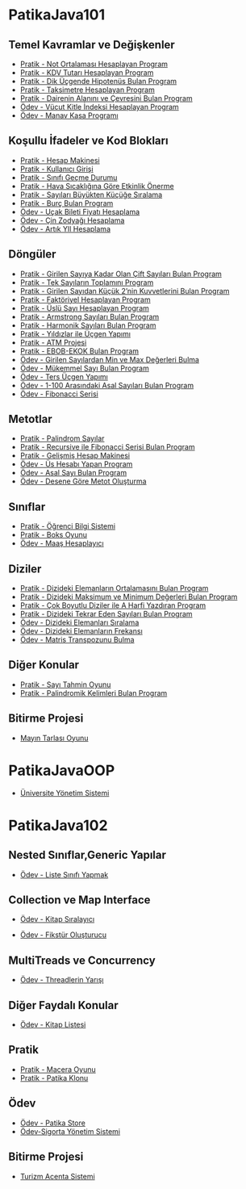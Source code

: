 # PatikaJava101

## Temel Kavramlar ve Değişkenler

- [Pratik - Not Ortalaması Hesaplayan Program](https://github.com/gereniz/PatikaJava/tree/main/src/NotOrtalamasi)
- [Pratik - KDV Tutarı Hesaplayan Program](https://github.com/gereniz/PatikaJava/tree/main/src//KDVTutari)
- [Pratik - Dik Üçgende Hipotenüs Bulan Program](https://github.com/gereniz/PatikaJava/tree/main/src/Ucgen)
- [Pratik - Taksimetre Hesaplayan Program](https://github.com/gereniz/PatikaJava/tree/main/src/Taksimetre)
- [Pratik - Dairenin Alanını ve Çevresini Bulan Program](https://github.com/gereniz/PatikaJava/tree/main/src/Daire)
- [Ödev - Vücut Kitle İndeksi Hesaplayan Program](https://github.com/gereniz/PatikaJava/tree/main/src/VucutKitleIndeksi)
- [Ödev - Manav Kasa Programı](https://github.com/gereniz/PatikaJava/tree/main/src/Manav)

## Koşullu İfadeler ve Kod Blokları

- [Pratik - Hesap Makinesi](https://github.com/gereniz/PatikaJava/tree/main/src/HesapMakinesi)
- [Pratik - Kullanıcı Girişi](https://github.com/gereniz/PatikaJava/tree/main/src/KullaniciGirisi)
- [Pratik - Sınıfı Geçme Durumu](https://github.com/gereniz/PatikaJava/tree/main/src/SinifiGecmeDurumu)
- [Pratik - Hava Sıcaklığına Göre Etkinlik Önerme](https://github.com/gereniz/PatikaJava/tree/main/src/HavaSicakliginaGoreEtkinlik)
- [Pratik - Sayıları Büyükten Küçüğe Sıralama](https://github.com/gereniz/PatikaJava/tree/main/src/SayilariSiralama)
- [Pratik - Burç Bulan Program](https://github.com/gereniz/PatikaJava/tree/main/src/BurcBulma)
- [Ödev - Uçak Bileti Fiyatı Hesaplama](https://github.com/gereniz/PatikaJava/tree/main/src/UcakBileti)
- [Ödev - Çin Zodyağı Hesaplama](https://github.com/gereniz/PatikaJava/tree/main/src/CinZodyagi)
- [Ödev - Artık YIl Hesaplama](https://github.com/gereniz/PatikaJava/tree/main/src/ArtikYil)

## Döngüler

- [Pratik - Girilen Sayıya Kadar Olan Çift Sayıları Bulan Program](https://github.com/gereniz/PatikaJava/tree/main/src/TamBölünmeBulma)
- [Pratik - Tek Sayıların Toplamını Program](https://github.com/gereniz/PatikaJava/tree/main/src/TekSayiGireneKadarSayilarinBölünmeToplami)
- [Pratik - Girilen Sayıdan Küçük 2’nin Kuvvetlerini Bulan Program](https://github.com/gereniz/PatikaJava/tree/main/src/GirilenSayidanKucukKuvvetBulma)
- [Pratik - Faktöriyel Hesaplayan Program](https://github.com/gereniz/PatikaJava/tree/main/src/KombinasyonBulma)
- [Pratik - Üslü Sayı Hesaplayan Program](https://github.com/gereniz/PatikaJava/tree/main/src/UsluSayiBulma)
- [Pratik - Armstrong Sayıları Bulan Program](https://github.com/gereniz/PatikaJava/tree/main/src/BasamakSayisiBulma)
- [Pratik - Harmonik Sayıları Bulan Program](https://github.com/gereniz/PatikaJava/tree/main/src/HarmonikSeriBulma)
- [Pratik - Yıldızlar ile Üçgen Yapımı](https://github.com/gereniz/PatikaJava/tree/main/src/YildizYapma)
- [Pratik - ATM Projesi](https://github.com/gereniz/PatikaJava/tree/main/src/ATM)
- [Pratik - EBOB-EKOK Bulan Program](https://github.com/gereniz/PatikaJava/tree/main/src/EbobEkok)
- [Ödev - Girilen Sayılardan Min ve Max Değerleri Bulma](https://github.com/gereniz/PatikaJava/tree/main/src/MinMaxBulma)
- [Ödev - Mükemmel Sayı Bulan Program](https://github.com/gereniz/PatikaJava/tree/main/src/MukemmelSayi)
- [Ödev - Ters Üçgen Yapımı](https://github.com/gereniz/PatikaJava/tree/main/src/TersUcgen)
- [Ödev - 1-100 Arasındaki Asal Sayıları Bulan Program](https://github.com/gereniz/PatikaJava/tree/main/src/AsalSayiBulma)
- [Ödev - Fibonacci Serisi](https://github.com/gereniz/PatikaJava/tree/main/src//FibonacciSerisi)

## Metotlar

- [Pratik - Palindrom Sayılar](https://github.com/gereniz/PatikaJava/tree/main/src/PalindromSayi)
- [Pratik - Recursive ile Fibonacci Serisi Bulan Program](https://github.com/gereniz/PatikaJava/tree/main/src/FibonacciSerisiRecursive)
- [Pratik - Gelişmiş Hesap Makinesi](https://github.com/gereniz/PatikaJava/tree/main/src/HesapMakinesiGelişmiş)
- [Ödev - Üs Hesabı Yapan Program](https://github.com/gereniz/PatikaJava/tree/main/src/UsAlmaRecursive)
- [Ödev - Asal Sayı Bulan Program](https://github.com/gereniz/PatikaJava/tree/main/src/AsalSayiRecursive)
- [Ödev - Desene Göre Metot Oluşturma](https://github.com/gereniz/PatikaJava/tree/main/src/DesenRecursive)

## Sınıflar

- [Pratik - Öğrenci Bilgi Sistemi](https://github.com/gereniz/PatikaJava/tree/main/src/OgrenciBilgiSistemi)
- [Pratik - Boks Oyunu](https://github.com/gereniz/PatikaJava/tree/main/src/BoksMaci)
- [Ödev - Maaş Hesaplayıcı](https://github.com/gereniz/PatikaJava/tree/main/src/MaasHesaplayici)

## Diziler

- [Pratik - Dizideki Elemanların Ortalamasını Bulan Program](https://github.com/gereniz/PatikaJava/tree/main/src/HarmonikOrtalamaDizi)
- [Pratik - Dizideki Maksimum ve Minimum Değerleri Bulan Program](https://github.com/gereniz/PatikaJava/tree/main/src/YakinSayiBulmaDizi)
- [Pratik - Çok Boyutlu Diziler ile A Harfi Yazdıran Program](https://github.com/gereniz/PatikaJava/tree/main/src/YildizlerIleBHarfi)
- [Pratik - Dizideki Tekrar Eden Sayıları Bulan Program](https://github.com/gereniz/PatikaJava/tree/main/src/TekrarEdenSayiBulmaDizi)
- [Ödev - Dizideki Elemanları Sıralama](https://github.com/gereniz/PatikaJava/tree/main/src/ElemanSiralamaDizi)
- [Ödev - Dizideki Elemanların Frekansı](https://github.com/gereniz/PatikaJava/tree/main/src/TekrarEdenSayiBulmaDizi)
- [Ödev - Matris Transpozunu Bulma](https://github.com/gereniz/PatikaJava/tree/main/src/MatrisTranspozu)


## Diğer Konular

- [Pratik - Sayı Tahmin Oyunu](https://github.com/gereniz/PatikaJava/tree/main/src/SayiTahmin)
- [Pratik - Palindromik Kelimleri Bulan Program](https://github.com/gereniz/PatikaJava/tree/main/src/PalindromikKelime)

## Bitirme Projesi

- [Mayın Tarlası Oyunu](https://github.com/gereniz/PatikaJava/tree/main/src/MineSweeper_BITIRMEPROJESI)

# PatikaJavaOOP

- [Üniversite Yönetim Sistemi](https://github.com/gereniz/PatikaJava101/tree/main/src/JavaOOP/UniversiteYonetimSistemi.png)

# PatikaJava102

## Nested Sınıflar,Generic Yapılar

- [Ödev - Liste Sınıfı Yapmak](https://github.com/gereniz/PatikaJava/tree/main/src/ListeSinifi)


## Collection ve Map Interface

- [Ödev - Kitap Sıralayıcı](https://github.com/gereniz/PatikaJava/tree/main/src/KitapSiralayici)

- [Ödev - Fikstür Oluşturucu]()

## MultiTreads ve Concurrency

- [Ödev - Threadlerin Yarışı]()

## Diğer Faydalı Konular

- [Ödev - Kitap Listesi]()

## Pratik

- [Pratik - Macera Oyunu]()
- [Pratik - Patika Klonu]()

## Ödev 
- [Ödev - Patika Store](https://github.com/gereniz/PatikaJava/tree/main/src/PatikaStore)
- [Ödev-Sigorta Yönetim Sistemi]()

## Bitirme Projesi

- [Turizm Acenta Sistemi]()